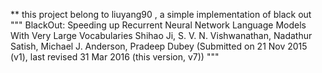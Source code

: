 ** this project belong to liuyang90 , a simple implementation of black out 
"""
BlackOut: Speeding up Recurrent Neural Network Language Models With Very Large Vocabularies
Shihao Ji, S. V. N. Vishwanathan, Nadathur Satish, Michael J. Anderson, Pradeep Dubey
(Submitted on 21 Nov 2015 (v1), last revised 31 Mar 2016 (this version, v7))
"""

